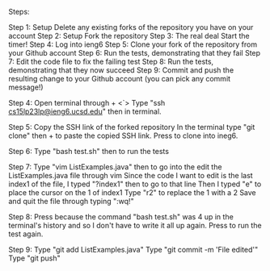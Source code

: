 Steps:

Step 1: Setup Delete any existing forks of the repository you have on your account
Step 2: Setup Fork the repository
Step 3: The real deal Start the timer!
Step 4: Log into ieng6
Step 5: Clone your fork of the repository from your Github account
Step 6: Run the tests, demonstrating that they fail
Step 7: Edit the code file to fix the failing test
Step 8: Run the tests, demonstrating that they now succeed
Step 9: Commit and push the resulting change to your Github account (you can pick any commit message!)


Step 4: 
  Open terminal through <ctrl> +  <`>
  Type "ssh cs15lp23lp@ieng6.ucsd.edu" then <enter> in terminal.
  
Step 5:
  Copy the SSH link of the forked repository
  In the terminal type "git clone" then <command> + <v> to paste the copied SSH link.
  Press <enter> to clone into ineg6.
  
Step 6: 
  Type "bash test.sh" then <enter> to run the tests
  
Step 7:
  Type "vim ListExamples.java" then <enter> to go into the edit the ListExamples.java file through vim
  Since the code I want to edit is the last index1 of the file, I typed "?index1" then <enter> to go to that line
  Then I typed "e" to place the cursor on the 1 of index1
  Type "r2" to replace the 1 with a 2
  Save and quit the file through typing ":wq!"
  
Step 8: 
  Press <up> <up> because the command "bash test.sh" was 4 up in the terminal's history and so I don't have to write it all up again.
  Press <enter> to run the test again.
 
Step 9:
  Type "git add ListExamples.java"
  Type "git commit -m 'File edited'" 
  Type "git push"
  
